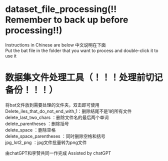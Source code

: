 # dataset_file_processing(!! Remember to back up before processing!!)
Instructions in Chinese are below 中文说明在下面  
Put the bat file in the folder that you want to process and double-click it to use it  
  
  
  
  

# 数据集文件处理工具（！！！处理前切记备份！！！）
将bat文件放到需要处理的文件夹，双击即可使用  
Delete_iles_that_do_not_end_with_1：删除结尾不是1的所有文件  
delete_last_two_chars             ：删除文件名的最后两个单词  
delete_parentheses                ：删除括号   
delete_space                      ：删除空格  
delete_space_parentheses          ：同时删除空格和括号  
jpg_lot2_png                      ：jpg文件批量转为png文件  
  
  
由chatGPT和李赞共同一作完成 Assisted by chatGPT  
